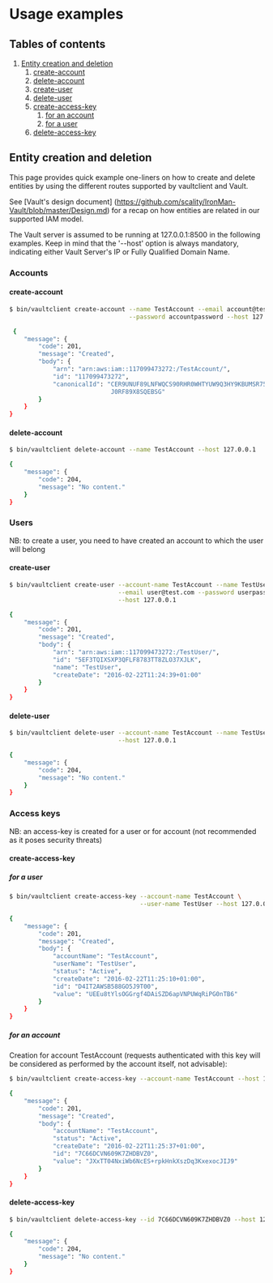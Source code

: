 # Usage examples

## Tables of contents

1. [Entity creation and deletion](#entity-creation-and-deletion)
    1. [create-account](#create-account)
    2. [delete-account](#delete-account)
    3. [create-user](#create-user)
    4. [delete-user](#delete-user)
    5. [create-access-key](#create-access-key)
        1. [for an account](#for-an-account)
        2. [for a user](#for-a-user)
    6. [delete-access-key](#delete-access-key)

## Entity creation and deletion

This page provides quick example one-liners on how to create and delete entities
by using the different routes supported by vaultclient and Vault.

See [Vault's design document]
(https://github.com/scality/IronMan-Vault/blob/master/Design.md) for a recap
on how entities are related in our supported IAM model.

The Vault server is assumed to be running at 127.0.0.1:8500 in the following
examples. Keep in mind that the '--host' option is always mandatory, indicating
either Vault Server's IP or Fully Qualified Domain Name.

### Accounts

#### create-account

```sh
$ bin/vaultclient create-account --name TestAccount --email account@test.com \
                                 --password accountpassword --host 127.0.0.1

 {
    "message": {
        "code": 201,
        "message": "Created",
        "body": {
            "arn": "arn:aws:iam::117099473272:/TestAccount/",
            "id": "117099473272",
            "canonicalId": "CER9UNUF89LNFWQCS90RHR0WHTYUW9Q3HY9KBUMSR75V9B4VXG \
                            J0RF89X8SQEBSG"
        }
    }
}
```

#### delete-account

```sh
$ bin/vaultclient delete-account --name TestAccount --host 127.0.0.1

{
    "message": {
        "code": 204,
        "message": "No content."
    }
}
```

### Users

NB: to create a user, you need to have created an account to which the user
will belong

#### create-user

```sh
$ bin/vaultclient create-user --account-name TestAccount --name TestUser \
                              --email user@test.com --password userpassword \
                              --host 127.0.0.1

{
    "message": {
        "code": 201,
        "message": "Created",
        "body": {
            "arn": "arn:aws:iam::117099473272:/TestUser/",
            "id": "5EF3TQIXSXP3QFLF8783TT8ZLO37XJLK",
            "name": "TestUser",
            "createDate": "2016-02-22T11:24:39+01:00"
        }
    }
}
```

#### delete-user

```sh
$ bin/vaultclient delete-user --account-name TestAccount --name TestUser \
                              --host 127.0.0.1

{
    "message": {
        "code": 204,
        "message": "No content."
    }
}
```

### Access keys

NB: an access-key is created for a user or for account (not recommended as
it poses security threats)

#### create-access-key

##### for a user

```sh
$ bin/vaultclient create-access-key --account-name TestAccount \
                                    --user-name TestUser --host 127.0.0.1

{
    "message": {
        "code": 201,
        "message": "Created",
        "body": {
            "accountName": "TestAccount",
            "userName": "TestUser",
            "status": "Active",
            "createDate": "2016-02-22T11:25:10+01:00",
            "id": "D4IT2AWSB588GO5J9T00",
            "value": "UEEu8tYlsOGGrgf4DAiSZD6apVNPUWqRiPG0nTB6"
        }
    }
}
```

##### for an account

Creation for account TestAccount (requests authenticated with this key will
be considered as performed by the account itself, not advisable):

```sh
$ bin/vaultclient create-access-key --account-name TestAccount --host 127.0.0.1

{
    "message": {
        "code": 201,
        "message": "Created",
        "body": {
            "accountName": "TestAccount",
            "status": "Active",
            "createDate": "2016-02-22T11:25:37+01:00",
            "id": "7C66DCVN609K7ZHDBVZ0",
            "value": "JXxTT04NxiWb6NcES+rpkHnkXszDq3KxexocJIJ9"
        }
    }
}
```

#### delete-access-key

```sh
$ bin/vaultclient delete-access-key --id 7C66DCVN609K7ZHDBVZ0 --host 127.0.0.1

{
    "message": {
        "code": 204,
        "message": "No content."
    }
}
```
